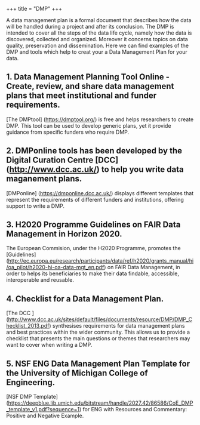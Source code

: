 +++
title = "DMP"
+++

A data management plan is a formal document that describes how the data will be handled during a project and after its conclusion. The DMP is intended to cover all the steps of the data life cycle, namely how the data is discovered, collected and organized. Moreover it concerns topics on data quality, preservation and dissemination. Here we can find examples of the DMP and tools which help to creat your a Data Management Plan for your data. 

## 1. Data Management Planning Tool Online - Create, review, and share data management plans that meet institutional and funder requirements.

[The DMPtool] (https://dmptool.org/) is free and helps researchers to create DMP. This tool can be used to develop generic plans, yet it provide guidance from specific funders who require DMP.

## 2. DMPonline tools has been developed by the Digital Curation Centre [DCC] (http://www.dcc.ac.uk/) to help you write data maganement plans.

[DMPonline] (https://dmponline.dcc.ac.uk/) displays different templates that represent the requirements of different funders and institutions, offering support to write a DMP.

## 3. H2020 Programme Guidelines on FAIR Data Management in Horizon 2020.

The European Commision, under the H2020 Programme, promotes the [Guidelines] (http://ec.europa.eu/research/participants/data/ref/h2020/grants_manual/hi/oa_pilot/h2020-hi-oa-data-mgt_en.pdf) on FAIR Data Management, in order to helps its beneficiaries to make their data findable, accessible, interoperable and reusable.

## 4. Checklist for a Data Management Plan.
 
[The DCC ] (http://www.dcc.ac.uk/sites/default/files/documents/resource/DMP/DMP_Checklist_2013.pdf) synthesises requirements for data management plans and best practices within the wider community. This allows us to provide a checklist that presents the main questions or themes that researchers may want to cover when writing a DMP.

## 5. NSF ENG Data Management Plan Template for the University of Michigan College of Engineering.

[NSF DMP Template] (https://deepblue.lib.umich.edu/bitstream/handle/2027.42/86586/CoE_DMP_template_v1.pdf?sequence=1) for ENG with Resources and Commentary: Positive and Negative Example.

